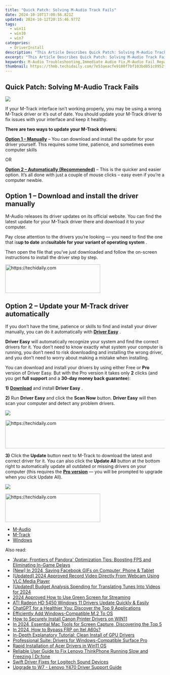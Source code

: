```yaml
---
title: "Quick Patch: Solving M-Audio Track Fails"
date: 2024-10-10T17:00:56.821Z
updated: 2024-10-12T20:15:46.977Z
tags:
  - win11
  - win10
  - win7
categories:
  - DriverInstall
description: "This Article Describes Quick Patch: Solving M-Audio Track Fails"
excerpt: "This Article Describes Quick Patch: Solving M-Audio Track Fails"
keywords: M-Audio Troubleshooting,Immediate Audio Fix,M-Audio Fail Repair Guide,Quick Patch Audio Technology,Solving Track Errors,Fix M-Audio Fails Efficiently,Patch Out Audio Issues Quickly
thumbnail: https://thmb.techidaily.com/7e53aeacfe9180f7bf103bd851c0952fea27590b967ba6821cf8991af471fa5a.jpg
---
```


## Quick Patch: Solving M-Audio Track Fails

![](https://images.drivereasy.com/wp-content/uploads/2018/04/img_5ac1cf4423722-300x203.jpg)

 If your M-Track interface isn’t working properly, you may be using a wrong M-Track driver or it’s out of date. You should update your M-Track driver to fix issues with your interface and keep it healthy.

**There are two ways to update your M-Track drivers:**

[**Option 1 – Manually**](#op1) – You can download and install the update for your driver yourself. This requires some time, patience, and sometimes even computer skills

OR

**[Option 2 – Automatically (Recommended)](#op2)**  – This is the quicker and easier option. It’s all done with just a couple of mouse clicks – easy even if you’re a computer newbie.

##  Option 1 – Download and install the driver manually

 M-Audio releases its driver updates on its official website. You can find the latest update for your M-Track driver there and download it to your computer.

 Pay close attention to the drivers you’re looking — you need to find the one that is**up to date** and**suitable for your variant of operating system** .

 Then open the file that you’ve just downloaded and follow the on-screen instructions to install the driver step by step.

<!-- affiliate ads begin -->
<a href="https://malaysia-healthcare-travel-council.pxf.io/c/5597632/1557746/17382" target="_top" id="1557746">
  <img src="//a.impactradius-go.com/display-ad/17382-1557746" border="0" alt="https://techidaily.com" width="300" height="90"/>
</a>
<img height="0" width="0" src="https://malaysia-healthcare-travel-council.pxf.io/i/5597632/1557746/17382" style="position:absolute;visibility:hidden;" border="0" />
<!-- affiliate ads end -->

##  Option 2 – Update your M-Track driver automatically

 If you don’t have the time, patience or skills to find and install your driver manually, you can do it automatically with [**Driver Easy**](https://tools.techidaily.com/drivereasy/download/) .

**Driver Easy**  will automatically recognize your system and find the correct drivers for it. You don’t need to know exactly what system your computer is running, you don’t need to risk downloading and installing the wrong driver, and you don’t need to worry about making a mistake when installing.

 You can download and install your drivers by using either Free or **Pro**  version of Driver Easy. But with the Pro version it takes only **2**  clicks (and you get **full support** and a **30-day money back guarantee**):

**1)** [**Download**](https://tools.techidaily.com/drivereasy/download/) and install **Driver Easy** .

**2)** Run **Driver Easy** and click the **Scan Now** button. **Driver Easy**  will then scan your computer and detect any problem drivers.

![](https://images.drivereasy.com/wp-content/uploads/2018/03/img_5abddea556a6b.png)

<!-- affiliate ads begin -->
<a href="https://unicoeye.pxf.io/c/5597632/2134234/18498" target="_top" id="2134234">
  <img src="//a.impactradius-go.com/display-ad/18498-2134234" border="0" alt="https://techidaily.com" width="728" height="90"/>
</a>
<img height="0" width="0" src="https://unicoeye.pxf.io/i/5597632/2134234/18498" style="position:absolute;visibility:hidden;" border="0" />
<!-- affiliate ads end -->

**3)**  Click the **Update**  button next to M-Track to download the latest and correct driver for it. You can also click the **Update All**  button at the bottom right to automatically update all outdated or missing drivers on your computer (this requires the **[Pro version](https://tools.techidaily.com/drivereasy/download/)**  — you will be prompted to upgrade when you click Update All).

![](https://images.drivereasy.com/wp-content/uploads/2018/04/img_5ac1da6a9d2ed.jpg)

<!-- affiliate ads begin -->
<a href="https://aligracehair.sjv.io/c/5597632/1959759/19272" target="_top" id="1959759">
  <img src="//a.impactradius-go.com/display-ad/19272-1959759" border="0" alt="https://techidaily.com" width="300" height="90"/>
</a>
<img height="0" width="0" src="https://aligracehair.sjv.io/i/5597632/1959759/19272" style="position:absolute;visibility:hidden;" border="0" />
<!-- affiliate ads end -->

* [M-Audio](https://store.drivereasy.com/order/cart.php?PRODS=4731822&QTY=1&AFFILIATE=108875)
* [M-Track](https://store.drivereasy.com/order/cart.php?PRODS=4731822&QTY=1&AFFILIATE=108875)
* [Windows](https://tools.techidaily.com/drivereasy/download/)

<ins class="adsbygoogle"
     style="display:block"
     data-ad-format="autorelaxed"
     data-ad-client="ca-pub-7571918770474297"
     data-ad-slot="1223367746"></ins>

<ins class="adsbygoogle"
     style="display:block"
     data-ad-client="ca-pub-7571918770474297"
     data-ad-slot="8358498916"
     data-ad-format="auto"
     data-full-width-responsive="true"></ins>

<span class="atpl-alsoreadstyle">Also read:</span>
<div><ul>
<li><a href="https://win-answers.techidaily.com/avatar-frontiers-of-pandora-optimization-tips-boosting-fps-and-eliminating-in-game-delays/"><u>'Avatar: Frontiers of Pandora' Optimization Tips: Boosting FPS and Eliminating In-Game Delays</u></a></li>
<li><a href="https://facebook-video-content.techidaily.com/new-in-2024-saving-facebook-gifs-on-computer-phone-and-tablet/"><u>[New] In 2024, Saving Facebook GIFs on Computer, Phone & Tablet</u></a></li>
<li><a href="https://screen-recording.techidaily.com/updated-2024-approved-record-video-directly-from-webcam-using-vlc-media-player/"><u>[Updated] 2024 Approved Record Video Directly From Webcam Using VLC Media Player</u></a></li>
<li><a href="https://fox-http.techidaily.com/updated-budget-analysis-spending-for-translating-tunes-into-videos-for-2024/"><u>[Updated] Budget Analysis Spending for Translating Tunes Into Videos for 2024</u></a></li>
<li><a href="https://fox-glue.techidaily.com/2024-approved-how-to-use-green-screen-for-streaming/"><u>2024 Approved How to Use Green Screen for Streaming</u></a></li>
<li><a href="https://driver-install.techidaily.com/ati-radeon-hd-5450-windows-11-drivers-update-quickly-and-easily/"><u>ATI Radeon HD 5450 Windows 11 Drivers Update Quickly & Easily</u></a></li>
<li><a href="https://tech-haven.techidaily.com/chatgpt-for-a-healthier-you-discover-the-top-9-applications/"><u>ChatGPT for a Healthier You: Discover the Top 9 Applications</u></a></li>
<li><a href="https://driver-install.techidaily.com/efficiently-add-windows-compatible-m2-to-os/"><u>Efficiently Add Windows-Compatible M.2 To OS</u></a></li>
<li><a href="https://driver-install.techidaily.com/how-to-securely-install-canon-printer-drivers-on-win11/"><u>How to Securely Install Canon Printer Drivers on WIN11</u></a></li>
<li><a href="https://digital-screen-recording.techidaily.com/in-2024-essential-mac-tools-for-screen-capture-discovering-the-top-5/"><u>In 2024, Essential Mac Tools for Screen Capture, Discovering the Top 5</u></a></li>
<li><a href="https://bypass-frp.techidaily.com/in-2024-how-to-bypass-frp-on-itel-a60s-by-drfone-android/"><u>In 2024, How to Bypass FRP on Itel A60s?</u></a></li>
<li><a href="https://driver-install.techidaily.com/in-depth-explanatory-tutorial-clean-install-of-gpu-drivers/"><u>In-Depth Explanatory Tutorial: Clean Install of GPU Drivers</u></a></li>
<li><a href="https://driver-install.techidaily.com/professional-suite-drivers-for-windows-compatible-surface-pro/"><u>Professional Suite: Drivers for Windows-Compatible Surface Pro</u></a></li>
<li><a href="https://driver-install.techidaily.com/rapid-installation-of-acer-drivers-in-win11-os/"><u>Rapid Installation of Acer Drivers in Win11 OS</u></a></li>
<li><a href="https://fix-guide.techidaily.com/reliable-user-guide-to-fix-lenovo-thinkphone-running-slow-and-freezing-drfone-by-drfone-fix-android-problems-fix-android-problems/"><u>Reliable User Guide to Fix Lenovo ThinkPhone Running Slow and Freezing | Dr.fone</u></a></li>
<li><a href="https://driver-install.techidaily.com/swift-driver-fixes-for-logitech-sound-devices/"><u>Swift Driver Fixes for Logitech Sound Devices</u></a></li>
<li><a href="https://driver-install.techidaily.com/upgrade-to-w7-lenovo-y470-driver-support-guide/"><u>Upgrade to W7 - Lenovo Y470 Driver Support Guide</u></a></li>
</ul></div>

